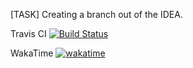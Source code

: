 [TASK] Creating a branch out of the IDEA.

Travis CI [![Build Status](https://app.travis-ci.com/i1rr/job4j_threads.svg?branch=main)](https://app.travis-ci.com/i1rr/job4j_threads)

WakaTime [![wakatime](https://wakatime.com/badge/user/b80b1828-ea1c-4bed-8675-4e9364f5dee7.svg)](https://wakatime.com/@b80b1828-ea1c-4bed-8675-4e9364f5dee7)